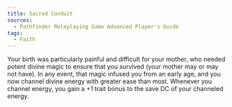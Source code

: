 ```yaml
---
title: Sacred Conduit
sources:
  - Pathfinder Roleplaying Game Advanced Player's Guide
tags:
  - Faith
---
```


Your birth was particularly painful and difficult for your mother, who needed potent divine magic to ensure that you survived (your mother may or may not have). In any event, that magic infused you from an early age, and you now channel divine energy with greater ease than most. Whenever you channel energy, you gain a +1 trait bonus to the save DC of your channeled energy.

